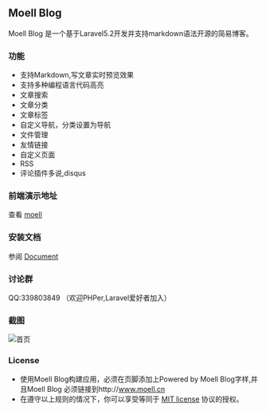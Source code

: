 ## Moell Blog
Moell Blog 是一个基于Laravel5.2开发并支持markdown语法开源的简易博客。

### 功能
*  支持Markdown,写文章实时预览效果
*  支持多种编程语言代码高亮
*  文章搜索
*  文章分类
*  文章标签
*  自定义导航，分类设置为导航
*  文件管理
*  友情链接
*  自定义页面
*  RSS
*  评论插件多说,disqus

### 前端演示地址
查看 [moell](http://moell.cn "moell")

### 安装文档
参阅 [Document](http://www.moell.cn/article/1 "Document")

### 讨论群
QQ:339803849 （欢迎PHPer,Laravel爱好者加入）

### 截图

![首页](http://moell.cn/uploads/blog/new-index.png "首页")


### License
* 使用Moell Blog构建应用，必须在页脚添加上Powered by Moell Blog字样,并且Moell Blog 必须链接到http://www.moell.cn
* 在遵守以上规则的情况下，你可以享受等同于 [MIT license](http://opensource.org/licenses/MIT) 协议的授权。
